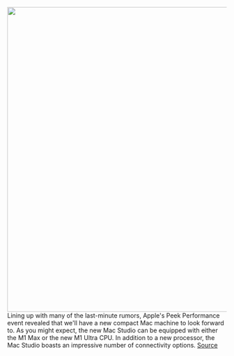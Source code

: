 <img src='https://cdn.vox-cdn.com/thumbor/ewU_GJh2kIutn55Eg14_X_BNT_k=/0x0:2525x1224/1200x800/filters:focal(1061x410:1465x814)/cdn.vox-cdn.com/uploads/chorus_image/image/70596625/Apple_Lineup.0.png' width='700px' /><br/>
Lining up with many of the last-minute rumors, Apple's Peek Performance event revealed that we'll have a new compact Mac machine to look forward to. As you might expect, the new Mac Studio can be equipped with either the M1 Max or the new M1 Ultra CPU. In addition to a new processor, the Mac Studio boasts an impressive number of connectivity options.
<a href='https://www.theverge.com/2022/3/8/22967132/apple-mac-studio-vs-mini-pro-comparison-upgrade'> Source <a/>